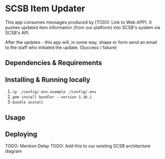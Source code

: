 # SCSB Item Updater

This app consumes messages produced by [TODO: Link to Web APP].
It pushes updated item information (from our platform) into SCSB's system via
SCSB's API.

After the updates - this app will, in some way, shape or form send an email to
the staff who initiated the update. (Success / failure)

## Dependencies & Requirements



## Installing & Running locally

1.  `cp ./config/.env.example ./config/.env`
1.  `gem install bundler --version 1.16.1`
1.  `bundle install`

## Usage

## Deploying

TODO: Mention Delay
TODO: Add this to our existing SCSB architecture diagram
